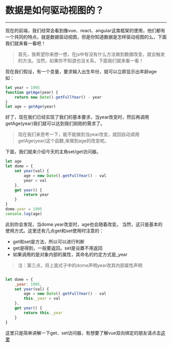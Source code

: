# 数据是如何驱动视图的？

---------------------

现在的前端，我们经常会看到像vue、react、angular这类框架的使用，他们都有一个共同的特点，就是数据驱动视图，但是你知道数据是怎样驱动视图的么，下面我们就来看一看吧！

> 首先，我希望你来想一想，在js中有没有什么方法做到数据改变，就会触发的方法。当然，如果你不知道也没关系，下面我们就来看一看！

现在我们假设，有一个变量，要求输入出生年份，就可以立即显示出年龄age
如：

```javascript
let year = 1995
function getAge(year) {
    return new Date().getFullYear() - year
}
let age = getAge(year)
```

好了，现在我们已经实现了我们的基本要求，当year改变时，然后再调用getAge(year)我们就可以达到我们刚刚的需求了。

> 现在我们来思考一下，能不能做到当year改变，就回自动调用getAge(year)这个函数,来做到age的改变呢。

下面，我们就来介绍今天的主角set/get访问器。

```javascript
let age
let dome = {
    set year(val) {
        age = new Date().getFullYear() - val
        year = val
    },
    get year() {
        return year
    }
}
dome.year = 1995
console.log(age)
```

此刻你会发现，当dome.year改变时，age也会随着改变。
当然，这只是基本的使用方式。这里还有几点get和set使用时注意的：

- get和set是方法，所以可以进行判断
- get是得到，一般要返回。set是设置不用返回
- 如果调用的是对象内部的属性，其命名的约定方式是_year

> 注：第三点，将上面式子中的dome声明year改其内部属性声明

```javascript

let dome = {
    _year: 1995,
    set year(val) {
        age = new Date().getFullYear() - val
        this._year = val
    },
    get year() {
        return this._year
    }
}

```

这里只是简单讲解一下get、set访问器，有想要了解vue双向绑定的朋友请点击[这里](https://www.cnblogs.com/leaf930814/p/6891254.html)